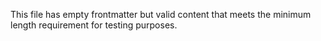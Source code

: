 ---
---

This file has empty frontmatter but valid content that meets the minimum length requirement for testing purposes.
